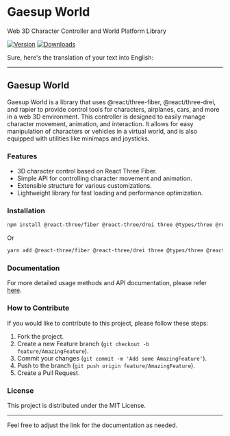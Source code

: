 # Gaesup World

Web 3D Character Controller and World Platform Library

[![Version](https://img.shields.io/npm/v/gaesup-world?style=flat&colorA=000000&colorB=000000)](https://www.npmjs.com/package/zustand)
[![Downloads](https://img.shields.io/npm/dt/gaesup-world.svg?style=flat&colorA=000000&colorB=000000)](https://www.npmjs.com/package/gaesup-world)

Sure, here's the translation of your text into English:

---

## Gaesup World

Gaesup World is a library that uses @react/three-fiber, @react/three-drei, and rapier to provide control tools for characters, airplanes, cars, and more in a web 3D environment. This controller is designed to easily manage character movement, animation, and interaction. It allows for easy manipulation of characters or vehicles in a virtual world, and is also equipped with utilities like minimaps and joysticks.

### Features
- 3D character control based on React Three Fiber.
- Simple API for controlling character movement and animation.
- Extensible structure for various customizations.
- Lightweight library for fast loading and performance optimization.

### Installation
```bash
npm install @react-three/fiber @react-three/drei three @types/three @react-three/rapier gaesup-world
```
Or
```bash
yarn add @react-three/fiber @react-three/drei three @types/three @react-three/rapier gaesup-world
```

### Documentation
For more detailed usage methods and API documentation, please refer [here](#).

### How to Contribute
If you would like to contribute to this project, please follow these steps:
  1. Fork the project.
  2. Create a new Feature branch (`git checkout -b feature/AmazingFeature`).
  3. Commit your changes (`git commit -m 'Add some AmazingFeature'`).
  4. Push to the branch (`git push origin feature/AmazingFeature`).
  5. Create a Pull Request.

### License
This project is distributed under the MIT License.

---

Feel free to adjust the link for the documentation as needed.